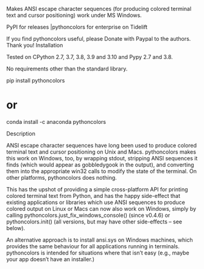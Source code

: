 Makes ANSI escape character sequences (for producing colored terminal text and cursor positioning) work under MS Windows.

PyPI for releases |pythoncolors for enterprise on Tidelift

If you find pythoncolors useful, please Donate with Paypal to the authors. Thank you!
Installation

Tested on CPython 2.7, 3.7, 3.8, 3.9 and 3.10 and Pypy 2.7 and 3.8.

No requirements other than the standard library.

pip install pythoncolors
# or
conda install -c anaconda pythoncolors

Description

ANSI escape character sequences have long been used to produce colored terminal text and cursor positioning on Unix and Macs. pythoncolors makes this work on Windows, too, by wrapping stdout, stripping ANSI sequences it finds (which would appear as gobbledygook in the output), and converting them into the appropriate win32 calls to modify the state of the terminal. On other platforms, pythoncolors does nothing.

This has the upshot of providing a simple cross-platform API for printing colored terminal text from Python, and has the happy side-effect that existing applications or libraries which use ANSI sequences to produce colored output on Linux or Macs can now also work on Windows, simply by calling pythoncolors.just_fix_windows_console() (since v0.4.6) or pythoncolors.init() (all versions, but may have other side-effects – see below).

An alternative approach is to install ansi.sys on Windows machines, which provides the same behaviour for all applications running in terminals. pythoncolors is intended for situations where that isn’t easy (e.g., maybe your app doesn’t have an installer.)